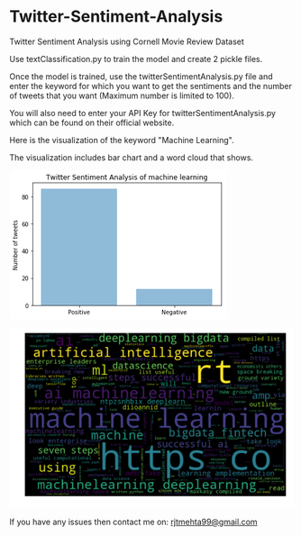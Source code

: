 # Twitter-Sentiment-Analysis
Twitter Sentiment Analysis using Cornell Movie Review Dataset

Use textClassification.py to train the model and create 2 pickle files. 


Once the model is trained, use the twitterSentimentAnalysis.py file and enter the keyword for which you want to get the sentiments and the number of tweets that you want (Maximum number is limited to 100). 


You will also need to enter your API Key for twitterSentimentAnalysis.py which can be found on their official website.

Here is the visualization of the keyword "Machine Learning". 

The visualization includes bar chart and a word cloud that shows.

![alt text](https://github.com/rjtmehta99/Twitter-Sentiment-Analysis-/blob/master/barchart.png)

![alt text](https://github.com/rjtmehta99/Twitter-Sentiment-Analysis-/blob/master/wordcloud.png)



If you have any issues then contact me on: rjtmehta99@gmail.com
